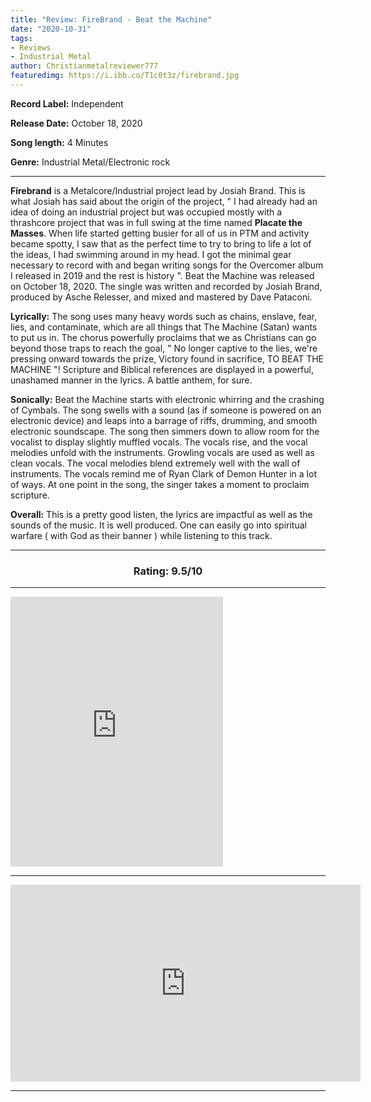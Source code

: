 ```yaml
---
title: "Review: FireBrand - Beat the Machine"
date: "2020-10-31"
tags:
- Reviews
- Industrial Metal 
author: Christianmetalreviewer777
featuredimg: https://i.ibb.co/T1c0t3z/firebrand.jpg
---
```


**Record Label:** Independent

**Release Date:** October 18, 2020

**Song length:** 4 Minutes

**Genre:** Industrial Metal/Electronic rock

<hr>

**Firebrand** is a Metalcore/Industrial project lead by Josiah Brand. This is what Josiah has said about the origin of the project, " I had already had an idea of doing an industrial project but was occupied mostly with a thrashcore project that was in full swing at the time named **Placate the Masses**. When life started getting busier for all of us in PTM and activity became spotty, I saw that as the perfect time to try to bring to life a lot of the ideas, I had swimming around in my head. I got the minimal gear necessary to record with and began writing songs for the Overcomer album I released in 2019 and the rest is history ". Beat the Machine was released on October 18, 2020. The single was written and recorded by Josiah Brand, produced by Asche Relesser, and mixed and mastered by Dave Pataconi.

**Lyrically:** The song uses many heavy words such as chains, enslave, fear, lies, and contaminate, which are all things that The Machine (Satan) wants to put us in. The chorus powerfully proclaims that we as Christians can go beyond those traps to reach the goal, " No longer captive to the lies, we're pressing onward towards the prize, Victory found in sacrifice, TO BEAT THE MACHINE "! Scripture and Biblical references are displayed in a powerful, unashamed manner in the lyrics. A battle anthem, for sure.

**Sonically:** Beat the Machine starts with electronic whirring and the crashing of Cymbals. The song swells with a sound (as if someone is powered on an electronic device) and leaps into a barrage of riffs, drumming, and smooth electronic soundscape. The song then simmers down to allow room for the vocalist to display slightly muffled vocals. The vocals rise, and the vocal melodies unfold with the instruments. Growling vocals are used as well as clean vocals. The vocal melodies blend extremely well with the wall of instruments. The vocals remind me of Ryan Clark of Demon Hunter in a lot of ways. At one point in the song, the singer takes a moment to proclaim scripture.

**Overall:** This is a pretty good listen, the lyrics are impactful as well as the sounds of the music. It is well produced. One can easily go into spiritual warfare ( with God as their banner ) while listening to this track.

<hr>

<h3 style="text-align:center;">Rating: 9.5/10</h3>

* * *

<iframe style="border: 0; width: 340px; height: 432px;" src="https://bandcamp.com/EmbeddedPlayer/track=4235090917/size=large/bgcol=ffffff/linkcol=0687f5/tracklist=false/transparent=true/" seamless><a href="https://firebrandmusic.bandcamp.com/track/beat-the-machine-3">Beat the Machine by FireBrand</a></iframe>

* * *

<iframe src="https://www.youtube.com/embed/jR70CCBXvDc" width="560" height="315" frameborder="0"></iframe>

* * *

